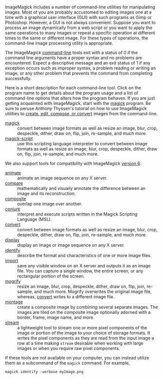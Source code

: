 <div class="magick-header">

<p class="lead magick-description">ImageMagick includes a number of command-line utilities for manipulating images.  Most of you are probably accustomed to editing images one at a time with a graphical user interface (GUI) with such programs as Gimp or Photoshop.  However, a GUI is not always convenient.  Suppose you want to process an image dynamically from a web script or you want to apply the same operations to many images or repeat a specific operation at different times to the same or different image.  For these types of operations, the command-line image processing utility is appropriate.</p>

<p>The ImageMagick <a href="/script/../script/command-line-processing.php">command-line</a> tools exit with a status of 0 if the command line arguments have a proper syntax and no problems are encountered.  Expect a descriptive message and an exit status of 1 if any exception occurs such as improper syntax, a problem reading or writing an image, or any other problem that prevents the command from completing successfully.</p>

<p>Here is a short description for each command-line tool. Click on the program name to get details about the program usage and a list of command-line options that alters how the program behaves.  If you are just getting acquainted with ImageMagick, start with the <a href="#magick">magick</a> program.  Be sure to peruse Anthony Thyssen's tutorial on how to use ImageMagick utilities to <a href="https://imagemagick.org/Usage/">create, edit, compose, or convert</a> images from the command-line.</p>

<dl class="row">
  <dt class="col-md-4"><a class="anchor" id="magick"></a><a href="/script/../script/magick.php">magick</a></dt><dd class="col-md-8">convert between image formats as well as resize an image, blur, crop, despeckle, dither, draw on, flip, join, re-sample, and much more.</dd>
  <dt class="col-md-4"><a class="anchor" id="magick-script"></a><a href="/script/../script/magick-script.php">magick-script</a></dt><dd class="col-md-8">use this scripting language interpreter to convert between image formats as well as resize an image, blur, crop, despeckle, dither, draw on, flip, join, re-sample, and much more.</dd>
</dl>
<p>We also support tools for compatibility with ImageMagick <a href="http://legacy.imagemagick.org">version 6</a>:</p>
<dl class="row">
  <dt class="col-md-4"><a href="/script/../script/animate.php">animate</a></dt><dd class="col-md-8">animate an image sequence on any X server.</dd>
  <dt class="col-md-4"><a class="anchor" id="compare"></a><a href="/script/../script/compare.php">compare</a></dt><dd class="col-md-8">mathematically and visually annotate the difference between an image and its reconstruction.</dd>
  <dt class="col-md-4"><a class="anchor" id="composite"></a><a href="/script/../script/composite.php">composite</a></dt><dd class="col-md-8">overlap one image over another.</dd>
  <dt class="col-md-4"><a class="anchor" id="conjure"></a><a href="/script/../script/conjure.php">conjure</a></dt><dd class="col-md-8">interpret and execute scripts written in the Magick Scripting Language (MSL).</dd>
  <dt class="col-md-4"><a class="anchor" id="convert"></a><a href="/script/../script/convert.php">convert</a></dt><dd class="col-md-8">convert between image formats as well as resize an image, blur, crop, despeckle, dither, draw on, flip, join, re-sample, and much more.</dd>
  <dt class="col-md-4"><a class="anchor" id="display"></a><a href="/script/../script/display.php">display</a></dt><dd class="col-md-8">display an image or image sequence on any X server.</dd>
  <dt class="col-md-4"><a class="anchor" id="identify"></a><a href="/script/../script/identify.php">identify</a></dt><dd class="col-md-8">describe the format and characteristics of one or more image files.</dd>
  <dt class="col-md-4"><a class="anchor" id="import"></a><a href="/script/../script/import.php">import</a></dt><dd class="col-md-8">save any visible window on an X server and outputs it as an image file. You can capture a single window, the entire screen, or any rectangular portion of the screen.</dd>
  <dt class="col-md-4"><a class="anchor" id="mogrify"></a><a href="/script/../script/mogrify.php">mogrify</a></dt><dd class="col-md-8">resize an image, blur, crop, despeckle, dither, draw on, flip, join, re-sample, and much more.  Mogrify overwrites the original image file, whereas, <a href="/script/../script/convert.php">convert</a> writes to a different image file.</dd>
  <dt class="col-md-4"><a class="anchor" id="montage"></a><a href="/script/../script/montage.php">montage</a></dt><dd class="col-md-8">create a composite image by combining several separate images.  The images are tiled on the composite image optionally adorned with a border, frame, image name, and more.</dd>
  <dt class="col-md-4"><a class="anchor" id="stream"></a><a href="/script/../script/stream.php">stream</a></dt><dd class="col-md-8">a lightweight tool to stream one or more pixel components of the image or portion of the image to your choice of storage formats.  It writes the pixel components as they are read from the input image a row at a time making <code>stream</code> desirable when working with large images or when you require raw pixel components.</dd>
</dl>
<p>If these tools are not available on your computer, you can instead utilize them as a subcommand of the <code>magick</code> command.  For example,</p>
<pre class="highlight"><code>magick identify -verbose myImage.png</code></pre>

</div>